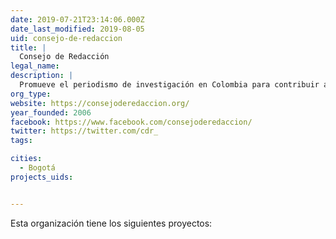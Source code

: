 ```yaml
---
date: 2019-07-21T23:14:06.000Z
date_last_modified: 2019-08-05
uid: consejo-de-redaccion
title: |
  Consejo de Redacción
legal_name: 
description: |
  Promueve el periodismo de investigación en Colombia para contribuir a la democratización de la información.
org_type: 
website: https://consejoderedaccion.org/
year_founded: 2006
facebook: https://www.facebook.com/consejoderedaccion/
twitter: https://twitter.com/cdr_
tags:

cities: 
  - Bogotá
projects_uids:


---
```


Esta organización tiene los siguientes proyectos:


